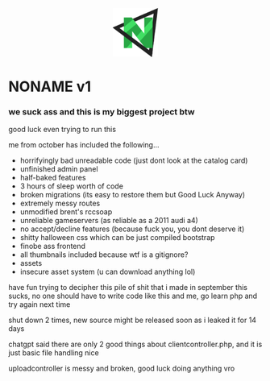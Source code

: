 
<p align="center"><img src="https://github.com/st33theducc/noname/blob/main/public/images/logo.png" width="90"></p>

# NONAME v1
### we suck ass and this is my biggest project btw

good luck even trying to run this

me from october has included the following...
- horrifyingly bad unreadable code (just dont look at the catalog card)
- unfinished admin panel
- half-baked features
- 3 hours of sleep worth of code
- broken migrations (its easy to restore them but Good Luck Anyway)
- extremely messy routes
- unmodified brent's rccsoap
- unreliable gameservers (as reliable as a 2011 audi a4)
- no accept/decline features (because fuck you, you dont deserve it)
- shitty halloween css which can be just compiled bootstrap
- finobe ass frontend
- all thumbnails included because wtf is a gitignore?
- assets
- insecure asset system (u can download anything lol)

have fun trying to decipher this pile of shit that i made in september 
this sucks, no one should have to write code like this
and me, go learn php and try again next time

shut down 2 times, new source might be released soon as i leaked it for 14 days

chatgpt said there are only 2 good things about clientcontroller.php, and it is just basic file handling
nice

uploadcontroller is messy and broken, good luck doing anything vro
